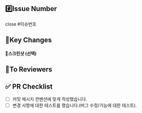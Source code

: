 <!--- merge할 branch 확인해주세요 -->
<!--- PR 제목 수정해주세요 -->
<!--- ex) #이슈번호 [BE/FE] 작업 : 설명 -->

#️⃣Issue Number
-
<!--- 이슈 번호를 작성해주세요 -->
<!--- ex) #11 -->
close #이슈번호


📝Key Changes
-
<!--- 변경 사항 및 관련 이슈에 대해 간단하게 작성해주세요. 어떻게보다 무엇을 왜 수정했는지 설명해주세요. -->


#### 📸스크린샷 (선택)


📣To Reviewers
-
<!--- 리뷰어가 중점적으로 봐줬으면 좋겠는 부분이 있으면 적어주세요. -->
<!--- 논의해야할 부분이 있다면 적어주세요.-->
<!--- ex) 메서드 XXX의 이름을 더 잘 짓고 싶은데 혹시 좋은 명칭이 있을까요? -->


✅ PR Checklist
- 
- [ ] 커밋 메시지 컨벤션에 맞게 작성했습니다.
- [ ] 변경 사항에 대한 테스트를 했습니다.(버그 수정/기능에 대한 테스트).
